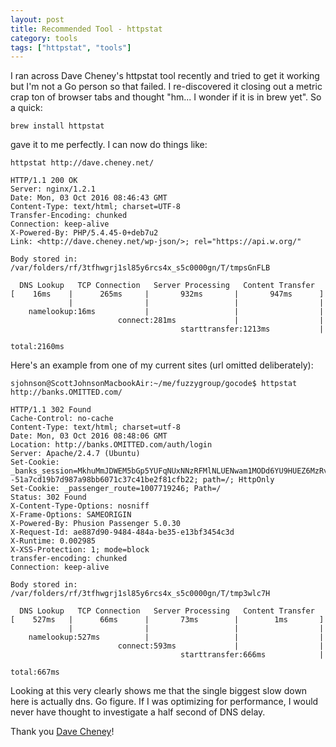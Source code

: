 ```yaml
---
layout: post
title: Recommended Tool - httpstat
category: tools
tags: ["httpstat", "tools"]
---
```

I ran across Dave Cheney's httpstat tool recently and tried to get it working but I'm not a Go person so that failed.  I re-discovered it closing out a metric crap ton of browser tabs and thought "hm... I wonder if it is in brew yet".  So a quick:

    brew install httpstat
    
gave it to me perfectly.  I can now do things like:

    httpstat http://dave.cheney.net/

    HTTP/1.1 200 OK
    Server: nginx/1.2.1
    Date: Mon, 03 Oct 2016 08:46:43 GMT
    Content-Type: text/html; charset=UTF-8
    Transfer-Encoding: chunked
    Connection: keep-alive
    X-Powered-By: PHP/5.4.45-0+deb7u2
    Link: <http://dave.cheney.net/wp-json/>; rel="https://api.w.org/"

    Body stored in: /var/folders/rf/3tfhwgrj1sl85y6rcs4x_s5c0000gn/T/tmpsGnFLB

      DNS Lookup   TCP Connection   Server Processing   Content Transfer
    [    16ms    |      265ms     |       932ms       |       947ms      ]
                 |                |                   |                  |
        namelookup:16ms           |                   |                  |
                            connect:281ms             |                  |
                                          starttransfer:1213ms           |
                                                                     total:2160ms
                                                                     
Here's an example from one of my current sites (url omitted deliberately):

    sjohnson@ScottJohnsonMacbookAir:~/me/fuzzygroup/gocode$ httpstat http://banks.OMITTED.com/

    HTTP/1.1 302 Found
    Cache-Control: no-cache
    Content-Type: text/html; charset=utf-8
    Date: Mon, 03 Oct 2016 08:48:06 GMT
    Location: http://banks.OMITTED.com/auth/login
    Server: Apache/2.4.7 (Ubuntu)
    Set-Cookie: _banks_session=MkhuMmJDWEM5bGp5YUFqNUxNNzRFMlNLUENwam1MODd6YU9HUEZ6MzRvdHQ5RVZFTTF2WC9OcHo3UVNEbm5uRlJlWDJRa1JvL1dFOXN2TEdHWlREL1NrVG9weGlCMXl5OUtyU29lR2VvMm5NQ0hBQU9xZlBKTUEva0RDVFBNdjBHOTI3eXY1dS9nYXVOTUJSd1F2R1d2MVpmdnhXUGt4VUkyOFhVR0hjTUtkTkZNTVlYb1kzTVVKOWIwWXhvNEIzVGRFYmhCWktoVnlOWStPeFU5dXg3TE5ma09VeC9qL0tWK1pQekVYb1ZBaz0tLXVFMHJEMDlEb3ROdGMxanRTQkxEeEE9PQ%3D%3D--51a7cd19b7d987a98bb6071c37c41be2f81cfb22; path=/; HttpOnly
    Set-Cookie: _passenger_route=1007719246; Path=/
    Status: 302 Found
    X-Content-Type-Options: nosniff
    X-Frame-Options: SAMEORIGIN
    X-Powered-By: Phusion Passenger 5.0.30
    X-Request-Id: ae887d90-9484-484a-be35-e13bf3454c3d
    X-Runtime: 0.002985
    X-XSS-Protection: 1; mode=block
    transfer-encoding: chunked
    Connection: keep-alive

    Body stored in: /var/folders/rf/3tfhwgrj1sl85y6rcs4x_s5c0000gn/T/tmp3wlc7H

      DNS Lookup   TCP Connection   Server Processing   Content Transfer
    [    527ms   |      66ms      |       73ms        |        1ms       ]
                 |                |                   |                  |
        namelookup:527ms          |                   |                  |
                            connect:593ms             |                  |
                                          starttransfer:666ms            |
                                                                     total:667ms

Looking at this very clearly shows me that the single biggest slow down here is actually dns.  Go figure.  If I was optimizing for performance, I would never have thought to investigate a half second of DNS delay.  

Thank you [Dave Cheney](http://dave.cheney.net/)!